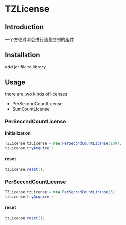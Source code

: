 # TZLicense

## Introduction 

一个方便对消息进行流量控制的组件

## Installation

add jar file to library

## Usage

there are two kinds of licenses

- PerSecondCountLicense
- SumCountLicense


### PerSecondCountLicense
 
#### Initialization
```java
TZLicense tzLicense = new PerSecondCountLicense(100);
tzLicense.tryAcquire()
```

#### reset
```java
tzLicense.reset();
```

### PerSecondCountLicense

```java
TZLicense tzLicense = new PerSecondCountLicense(5);
tzLicense.tryAcquire()
```

#### reset
```java
tzLicense.reset();
```

